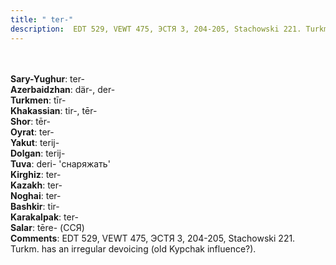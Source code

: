 ```yaml
---
title: " ter-"
description:  EDT 529, VEWT 475, ЭСТЯ 3, 204-205, Stachowski 221. Turkm. has an irregular devoicing (old Kypchak influence?).
---
```

<strong></strong><br><br>
<strong>Sary-Yughur</strong>:  ter-<br>
<strong>Azerbaidzhan</strong>:  där-, der-<br>
<strong>Turkmen</strong>:  tīr-<br>
<strong>Khakassian</strong>:  tir-, tēr-<br>
<strong>Shor</strong>:  tēr-<br>
<strong>Oyrat</strong>:  ter-<br>
<strong>Yakut</strong>:  terij-<br>
<strong>Dolgan</strong>:  terij-<br>
<strong>Tuva</strong>:  deri- 'снаряжать'<br>
<strong>Kirghiz</strong>:  ter-<br>
<strong>Kazakh</strong>:  ter-<br>
<strong>Noghai</strong>:  ter-<br>
<strong>Bashkir</strong>:  tir-<br>
<strong>Karakalpak</strong>:  ter-<br>
<strong>Salar</strong>:  tēre- (ССЯ)<br>
<strong>Comments</strong>:  EDT 529, VEWT 475, ЭСТЯ 3, 204-205, Stachowski 221. Turkm. has an irregular devoicing (old Kypchak influence?).<br>


